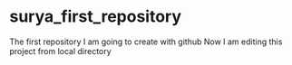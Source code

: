 # surya_first_repository
The first repository I am going to create with github
Now I am editing this project from local directory